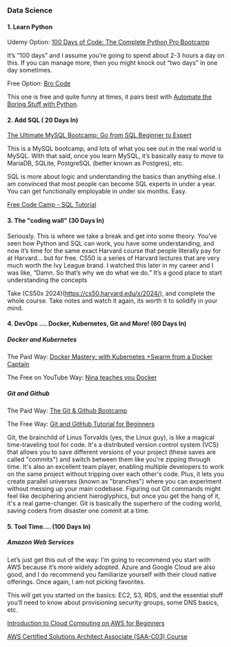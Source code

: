 ### Data Science

#### 1. Learn Python
   
Udemy Option: [100 Days of Code: The Complete Python Pro Bootcamp](https://www.udemy.com/course/100-days-of-code/?couponCode=ST15MT31224)

It’s “100 days” and I assume you’re going to spend about 2-3 hours a day on this. If you can manage more, then you might knock out “two days” in one day sometimes.

Free Option: [Bro Code](https://www.youtube.com/watch?v=6VElWbND-zg&list=PLZPZq0r_RZOOkUQbat8LyQii36cJf2SWT)

This one is free and quite funny at times, it pairs best with [Automate the Boring Stuff with Python](https://automatetheboringstuff.com/).

#### 2. Add SQL ( 20 Days In)

[The Ultimate MySQL Bootcamp: Go from SQL Beginner to Expert](https://www.udemy.com/course/the-ultimate-mysql-bootcamp-go-from-sql-beginner-to-expert/?couponCode=ST15MT31224)

This is a MySQL bootcamp, and lots of what you see out in the real world is MySQL. With that said, once you learn MySQL, it’s basically easy to move to MariaDB, SQLite, PostgreSQL (better known as Postgres), etc.

SQL is more about logic and understanding the basics than anything else. I am convinced that most people can become SQL experts in under a year. You can get functionally employable in under six months. Easy.

[Free Code Camp - SQL Tutorial](https://www.youtube.com/watch?v=HXV3zeQKqGY) 
   

#### 3.  The "coding wall" (30 Days In)

Seriously. This is where we take a break and get into some theory. You’ve seen how Python and SQL can work, you have some understanding, and now it’s time for the same exact Harvard course that people literally pay for at Harvard… but for free. CS50 is a series of Harvard lectures that are very much worth the Ivy League brand. I watched this later in my career and I was like, “Damn. So that’s why we do what we do.”
It’s a good place to start understanding the concepts

Take (CS50x 2024)(https://cs50.harvard.edu/x/2024/), and complete the whole course. Take notes and watch it again, its worth it to solidify in your mind.

#### 4. DevOps .... Docker, Kubernetes, Git and More! (60 Days In)

##### Docker and Kubernetes

The Paid Way: [Docker Mastery: with Kubernetes +Swarm from a Docker Captain](https://www.udemy.com/course/docker-mastery/?couponCode=ST15MT31224)

The Free on YouTube Way: [Nina teaches you Docker](https://www.youtube.com/watch?v=3c-iBn73dDE)

##### Git and Github

The Paid Way: [The Git & Github Bootcamp](https://www.udemy.com/course/git-and-github-bootcamp/?couponCode=ST15MT31224)

The Free Way: [Git and GitHub Tutorial for Beginners](https://www.youtube.com/watch?v=tRZGeaHPoaw)

Git, the brainchild of Linus Torvalds (yes, the Linux guy), is like a magical time-traveling tool for code. It's a distributed version control system (VCS) that allows you to save different versions of your project (these saves are called "commits") and switch between them like you're zipping through time. It's also an excellent team player, enabling multiple developers to work on the same project without tripping over each other's code. Plus, it lets you create parallel universes (known as "branches") where you can experiment without messing up your main codebase. Figuring out Git commands might feel like deciphering ancient hieroglyphics, but once you get the hang of it, it's a real game-changer. Git is basically the superhero of the coding world, saving coders from disaster one commit at a time.

#### 5. Tool Time.... (100 Days In)

##### Amazon Web Services

Let’s just get this out of the way: I’m going to recommend you start with AWS because it’s more widely adopted.
Azure and Google Cloud are also good, and I do recommend you familiarize yourself with their cloud native offerings. Once again, I am
not picking favorites. 

This will get you started on the basics: EC2, S3, RDS, and the essential
stuff you’ll need to know about provisioning security groups, some DNS
basics, etc.

[Introduction to Cloud Computing on AWS for Beginners](https://www.udemy.com/course/introduction-to-cloud-computing-on-amazon-aws-for-beginners/?couponCode=ST15MT31224)


[AWS Certified Solutions Architect Associate (SAA-C03) Course](https://www.udemy.com/course/aws-certified-solutions-architect-associate-hands-on/?couponCode=ST15MT31224)

